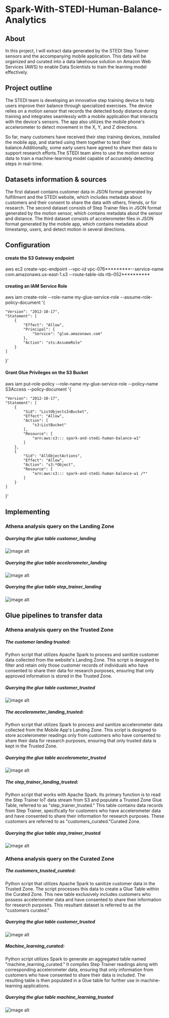 # Spark-With-STEDI-Human-Balance-Analytics
## About
In this project, I will extract data generated by the STEDI Step Trainer sensors and the accompanying mobile application. This data will be organized and curated into a data lakehouse solution on Amazon Web Services (AWS) to enable Data Scientists to train the learning model effectively.

## Project outline
The STEDI team is developing an innovative step training device to help users improve their balance through specialized exercises. The device relies on a motion sensor that records the detected body distance during training and integrates seamlessly with a mobile application that interacts with the device's sensors. The app also utilizes the mobile phone's accelerometer to detect movement in the X, Y, and Z directions.

So far, many customers have received their step training devices, installed the mobile app, and started using them together to test their balance.Additionally, some early users have agreed to share their data to support research efforts.The STEDI team aims to use the motion sensor data to train a machine-learning model capable of accurately detecting steps in real-time.
‏               
## Datasets information & sources
The first dataset contains customer data in JSON format generated by fulfillment and the STEDI website, which includes metadata about customers and their consent to share the data with others, friends, or for research.
The second dataset consists of Step Trainer files in JSON format generated by the motion sensor, which contains metadata about the sensor and distance.
The third dataset consists of accelerometer files in JSON format generated by the mobile app, which contains metadata about timestamp, users, and detect motion in several directions.

## Configuration
#### create the S3 Gateway endpoint
aws ec2 create-vpc-endpoint --vpc-id vpc-076*********--service-name com.amazonaws.us-east-1.s3 --route-table-ids rtb-052**********
 
#### creating an IAM Service Role
aws iam create-role --role-name my-glue-service-role --assume-role-policy-document '{

    "Version": "2012-10-17",
    "Statement": [
        {
            "Effect": "Allow",
            "Principal": {
                "Service": "glue.amazonaws.com"
            },
            "Action": "sts:AssumeRole"
        }
    ]
}'

#### Grant Glue Privileges on the S3 Bucket
aws iam put-role-policy --role-name my-glue-service-role --policy-name S3Access --policy-document '{

    "Version": "2012-10-17",
    "Statement": [
        {
            "Sid": "ListObjectsInBucket",
            "Effect": "Allow",
            "Action": [
                "s3:ListBucket"
            ],
            "Resource": [
                "arn:aws:s3::: spark-and-stedi-human-balance-w1"
            ]
        },
        {
            "Sid": "AllObjectActions",
            "Effect": "Allow",
            "Action": "s3:*Object",
            "Resource": [
                "arn:aws:s3::: spark-and-stedi-human-balance-w1 /*"
            ]
        }
    ]
}'



## Implementing

### Athena analysis query on the Landing Zone
##### Querying the glue table customer_landing

![image alt](https://github.com/WaadAlharbi/Spark-With-STEDI-Human-Balance-Analytics/blob/main/Screenshots/customer_landing.png?raw=true)

##### Querying the glue table accelerometer_landing

![image alt](https://github.com/WaadAlharbi/Spark-With-STEDI-Human-Balance-Analytics/blob/main/Screenshots/accelerometer_landing.png?raw=true)


##### Querying the glue table step_trainer_landing 

![image alt](https://github.com/WaadAlharbi/Spark-With-STEDI-Human-Balance-Analytics/blob/main/Screenshots/step_trainer_landing.png?raw=true)



## Glue pipelines to transfer data 
### Athena analysis query on the Trusted Zone  
##### The customer landing trusted: 
Python script that utilizes Apache Spark to process and sanitize customer data collected from the website's Landing Zone. This script is designed to filter and retain only those customer records of individuals who have consented to share their data for research purposes, ensuring that only approved information is stored in the Trusted Zone.

##### Querying the glue table customer_trusted 

![image alt](https://github.com/WaadAlharbi/Spark-With-STEDI-Human-Balance-Analytics/blob/main/Screenshots/customer_trusted.png?raw=true)


##### The accelerometer_landing_trusted: 
Python script that utilizes Spark to process and sanitize accelerometer data collected from the Mobile App's Landing Zone. This script is designed to store accelerometer readings only from customers who have consented to share their data for research purposes, ensuring that only trusted data is kept in the Trusted Zone.

##### Querying the glue table accelerometer_trusted

![image alt](https://github.com/WaadAlharbi/Spark-With-STEDI-Human-Balance-Analytics/blob/main/Screenshots/accelerometer_trusted.png?raw=true)


##### The step_trainer_landing_trusted:
Python script that works with Apache Spark. Its primary function is to read the Step Trainer IoT data stream from S3 and populate a Trusted Zone Glue Table, referred to as "step_trainer_trusted." This table contains data records from Step Trainer, specifically for customers who have accelerometer data and have consented to share their information for research purposes. These customers are referred to as "customers_curated."Curated Zone.

##### Querying the glue table step_trainer_trusted

![image alt](https://github.com/WaadAlharbi/Spark-With-STEDI-Human-Balance-Analytics/blob/main/Screenshots/step_trainer_trusted.png?raw=true)



### Athena analysis query on the Curated Zone  
##### The customers_trusted_curated:
Python script that utilizes Apache Spark to sanitize customer data in the Trusted Zone. The script processes this data to create a Glue Table within the Curated Zone. This new table exclusively includes customers who possess accelerometer data and have consented to share their information for research purposes. This resultant dataset is referred to as the "customers curated."

##### Querying the glue table customer_trusted

![image alt](https://github.com/WaadAlharbi/Spark-With-STEDI-Human-Balance-Analytics/blob/main/Screenshots/customer_trusted.png?raw=true)


##### Machine_learning_curated: 
Python script utilizes Spark to generate an aggregated table named "machine_learning_curated." It compiles Step Trainer readings along with corresponding accelerometer data, ensuring that only information from customers who have consented to share their data is included. The resulting table is then populated in a Glue table for further use in machine-learning applications.

#####  Querying the glue table machine_learning_trusted

![image alt](https://github.com/WaadAlharbi/Spark-With-STEDI-Human-Balance-Analytics/blob/main/Screenshots/machine_learning_trusted.png?raw=true)








        




